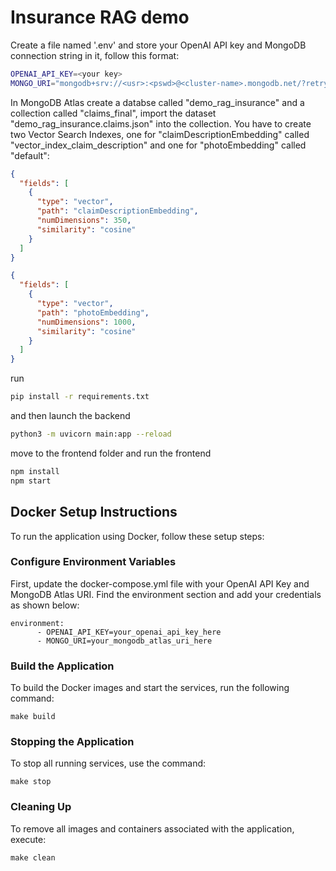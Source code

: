 # Insurance RAG demo

Create a file named '.env' and store your OpenAI API key and MongoDB connection string in it, follow this format:

```bash
OPENAI_API_KEY=<your key>
MONGO_URI="mongodb+srv://<usr>:<pswd>@<cluster-name>.mongodb.net/?retryWrites=true&w=majority"
```
In MongoDB Atlas create a databse called "demo_rag_insurance" and a collection called "claims_final", import the dataset "demo_rag_insurance.claims.json" into the collection. You have to create two Vector Search Indexes, one for "claimDescriptionEmbedding" called "vector_index_claim_description" and one for "photoEmbedding" called "default":

```json
{
  "fields": [
    {
      "type": "vector",
      "path": "claimDescriptionEmbedding",
      "numDimensions": 350,
      "similarity": "cosine"
    }
  ]
}
```
```json
{
  "fields": [
    {
      "type": "vector",
      "path": "photoEmbedding",
      "numDimensions": 1000,
      "similarity": "cosine"
    }
  ]
}
```
run

``` bash  
pip install -r requirements.txt
```

and then launch the backend

```bash
python3 -m uvicorn main:app --reload
```
move to the frontend folder and run the frontend

```bash
npm install
npm start
```

## Docker Setup Instructions

To run the application using Docker, follow these setup steps:

### Configure Environment Variables

First, update the docker-compose.yml file with your OpenAI API Key and MongoDB Atlas URI. Find the environment section and add your credentials as shown below:
```
environment:
      - OPENAI_API_KEY=your_openai_api_key_here
      - MONGO_URI=your_mongodb_atlas_uri_here
```
### Build the Application

To build the Docker images and start the services, run the following command:
```
make build
```

###  Stopping the Application

To stop all running services, use the command:
```
make stop
````

### Cleaning Up

To remove all images and containers associated with the application, execute:
```
make clean
```